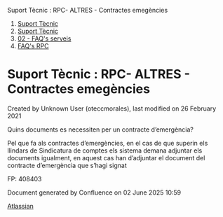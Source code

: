 Suport Tècnic : RPC- ALTRES - Contractes emegències  

1.  [Suport Tècnic](index.md)
2.  [Suport Tècnic](13893782.md)
3.  [02 - FAQ's serveis](26313393.md)
4.  [FAQ's RPC](28705609.md)

Suport Tècnic : RPC- ALTRES - Contractes emegències
===================================================

Created by Unknown User (oteccmorales), last modified on 26 February 2021

Quins documents es necessiten per un contracte d’emergència?

  

Pel que fa als contractes d’emergències, en el cas de que superin els llindars de Sindicatura de comptes els sistema demana adjuntar els documents igualment, en aquest cas han d’adjuntar el document del contracte d’emergència que s’hagi signat

  
FP: 408403

Document generated by Confluence on 02 June 2025 10:59

[Atlassian](http://www.atlassian.com/)